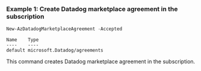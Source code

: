 ### Example 1: Create Datadog marketplace agreement in the subscription
```powershell
New-AzDatadogMarketplaceAgreement -Accepted
```

```output
Name    Type
----    ----
default microsoft.Datadog/agreements
```

This command creates Datadog marketplace agreement in the subscription.

